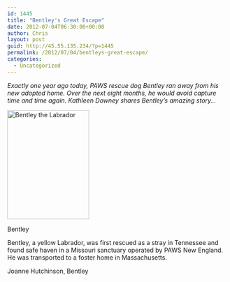 ```yaml
---
id: 1445
title: "Bentley's Great Escape"
date: 2012-07-04T06:30:00+00:00
author: Chris
layout: post
guid: http://45.55.135.234/?p=1445
permalink: /2012/07/04/bentleys-great-escape/
categories:
  - Uncategorized
---
```

_Exactly one year ago today, PAWS rescue dog Bentley ran away from his new adopted home. Over the next eight months, he would avoid capture time and time again. Kathleen Downey shares Bentley&#8217;s amazing story&#8230;_

<div id="attachment_1447" style="width: 197px" class="wp-caption alignright">
  <img src="https://pawsnewengland.com/wp-content/uploads/2012/07/bentley1.jpg" alt="Bentley the Labrador" title="Bentley the Labrador" width="187" height="250" class="size-full wp-image-1447" />

  <p class="wp-caption-text">
    Bentley
  </p>
</div>

Bentley, a yellow Labrador, was first rescued as a stray in Tennessee and found safe haven in a Missouri sanctuary operated by PAWS New England. He was transported to a foster home in Massachusetts.

Joanne Hutchinson, Bentley